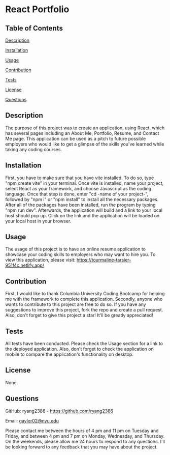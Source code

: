 # React Portfolio

## Table of Contents

[Description](#Description)

[Installation](#Installation)

[Usage](#Usage)

[Contribution](#Contribution)

[Tests](#Tests)

[License](#License)

[Questions](#Questions)


## Description
The purpose of this project was to create an application, using React, which has several pages including an About Me, Portfolio, Resume, and Contact Me page. This application can be used as a pitch to future possible employers who would like to get a glimpse of the skills you've learned while taking any coding courses.

 ## Installation
First, you have to make sure that you have vite installed. To do so, type "npm create vite" in your terminal. Once vite is installed, name your project, select React as your framework, and choose Javascript as the coding language. Once that step is done, enter "cd -name of your project-", followed by "npm i" or "npm install" to install all the necessary packages. After all of the packages have been installed, run the program by typing "npm run dev". Afterwards, the application will build and a link to your local host should pop up. Click on the link and the application will be loaded on your local host in your browser.

 ## Usage
The usage of this project is to have an online resume application to showcase your coding skills to employers who may want to hire you. To view this application, please visit: https://tourmaline-tarsier-951f4c.netlify.app/

 ## Contribution
First, I would like to thank Columbia University Coding Bootcamp for helping me with the framework to complete this application. Secondly, anyone who wants to contribute to this project are free to do so. If you have any suggestions to improve this project, fork the repo and create a pull request. Also, don't forget to give this project a star! It'll be greatly appreciated!

 ## Tests
All tests have been conducted. Please check the Usage section for a link to the deployed application. Also, don't forget to check the application on mobile to compare the application's functionality on desktop.

## License
None.

 ## Questions
GitHub: ryang2386 - https://github.com/ryang2386

Email: gayler02@nyu.edu

Please contact me between the hours of 4 pm and 11 pm on Tuesday and Friday, and between 4 pm and 7 pm on Monday, Wednesday, and Thursday. On the weekends, please allow me 24 hours to respond to any questions. I'll be looking forward to any feedback that you may have about the project.

